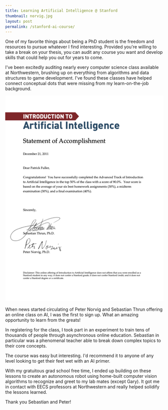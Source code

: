 ```yaml
---
title: Learning Artificial Intelligence @ Stanford
thumbnail: norvig.jpg
layout: post
permalink: /stanford-ai-course/
---
```


One of my favorite things about being a PhD student is the freedom and resources to pursue whatever I find interesting. Provided you're willing to take a break on your thesis, you can audit any course you want and develop skills that could help you out for years to come.

I've been excitedly auditing nearly every computer science class available at Northwestern, brushing up on everything from algorithms and data structures to game development. I've found these classes have helped connect conceptual dots that were missing from my learn-on-the-job background.

<img class="inline-image" src="/assets/2012-03-21-ai-stanford/stanford-ai-letter.png">

When news started circulating of Peter Norvig and Sebastian Thrun offering an online class on AI, I was the first to sign up. What an amazing opportunity to learn from the greats!

In registering for the class, I took part in an experiment to train tens of thousands of people through asynchronous online education. Sebastian in particular was a phenomenal teacher able to break down complex topics to their core concepts.

The course was easy but interesting. I'd recommend it to anyone of any level looking to get their feet wet with an AI primer.

With my gratuitous grad school free time, I ended up building on these lessons to create an autonomous robot using home-built computer vision algorithms to recognize and greet to my lab mates (except Gary). It got me in contact with EECS professors at Northwestern and really helped solidify the lessons learned.

Thank you Sebastian and Peter!
